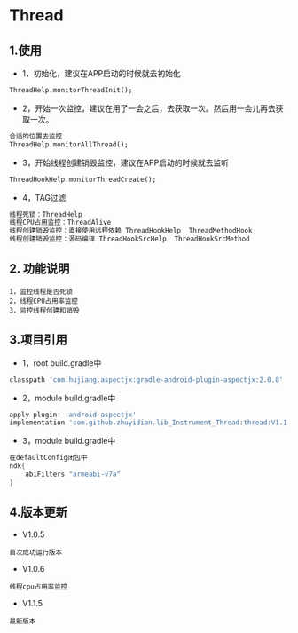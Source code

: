 # Thread

## 1.使用
* 1，初始化，建议在APP启动的时候就去初始化
```xml
ThreadHelp.monitorThreadInit();
```
* 2，开始一次监控，建议在用了一会之后，去获取一次。然后用一会儿再去获取一次。
```xml
合适的位置去监控
ThreadHelp.monitorAllThread();
```
* 3，开始线程创建销毁监控，建议在APP启动的时候就去监听
```xml
ThreadHookHelp.monitorThreadCreate();
```
* 4，TAG过滤
```xml
线程死锁：ThreadHelp
线程CPU占用监控：ThreadAlive
线程创建销毁监控：直接使用远程依赖 ThreadHookHelp  ThreadMethodHook
线程创建销毁监控：源码编译 ThreadHookSrcHelp  ThreadHookSrcMethod
```
## 2. 功能说明
```
1，监控线程是否死锁
2，线程CPU占用率监控
3，监控线程创建和销毁
```
## 3.项目引用
* 1，root build.gradle中
```groovy
classpath 'com.hujiang.aspectjx:gradle-android-plugin-aspectjx:2.0.8'
```
* 2，module build.gradle中
```groovy
apply plugin: 'android-aspectjx'
implementation 'com.github.zhuyidian.lib_Instrument_Thread:thread:V1.1.5'
```
* 3，module build.gradle中
```groovy
在defaultConfig闭包中
ndk{
    abiFilters "armeabi-v7a"
}
```
## 4.版本更新
* V1.0.5
```
首次成功运行版本
```
* V1.0.6
```
线程cpu占用率监控
```
* V1.1.5
```
最新版本
```
